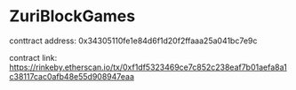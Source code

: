 # ZuriBlockGames

conttract address: 0x34305110fe1e84d6f1d20f2ffaaa25a041bc7e9c

contract link: https://rinkeby.etherscan.io/tx/0xf1df5323469ce7c852c238eaf7b01aefa8a1c38117cac0afb48e55d908947eaa

